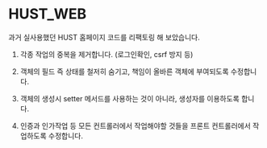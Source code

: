 # HUST_WEB
과거 실사용했던 HUST 홈페이지 코드를 리팩토링 해 보았습니다. 
1. 각종 작업의 중복을 제거합니다. (로그인확인, csrf 방지 등)
2. 객체의 필드 즉 상태를 철저히 숨기고, 책임이 올바른 객체에 부여되도록 수정합니다.
3. 객체의 생성시 setter 메서드를 사용하는 것이 아니라, 생성자를 이용하도록 합니다.

1. 인증과 인가작업 등 모든 컨트롤러에서 작업해야할 것들을 프론트 컨트롤러에서 작업하도록 수정합니다.